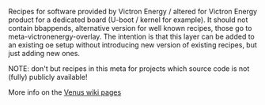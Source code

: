 Recipes for software provided by Victron Energy / altered for Victron Energy
product for a dedicated board (U-boot / kernel for example). It should not
contain bbappends, alternative version for well known recipes, those go
to meta-victronenergy-overlay. The intention is that this layer can be added
to an existing oe setup without introducing new version of existing recipes,
but just adding new ones. 

NOTE: don't but recipes in this meta for projects which source code is not 
(fully) publicly available!

More info on the [Venus wiki pages](https://github.com/victronenergy/venus/wiki)


